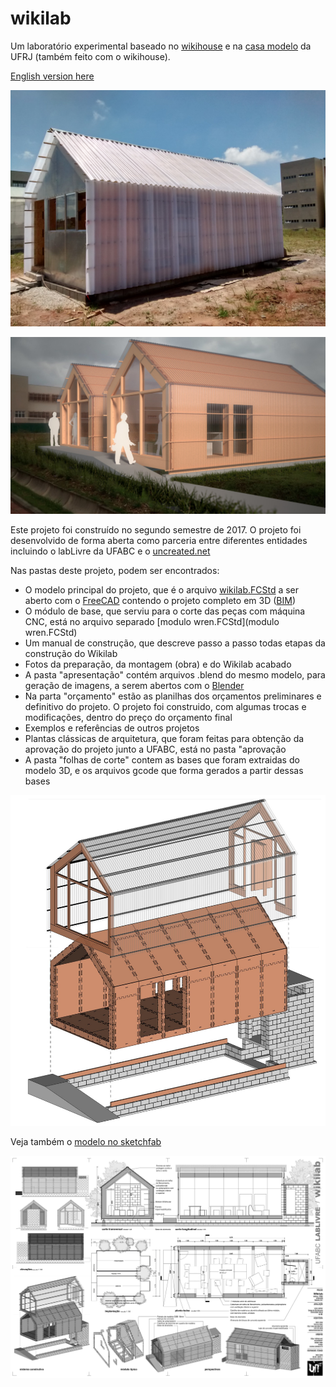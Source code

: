 # wikilab

Um laboratório experimental baseado no [wikihouse](http://wikihouse.cc/) e na [casa modelo](http://www.archdaily.com.br/br/773676/casa-revista-a-primeira-casa-fabricada-digitalmente-no-brasil) da UFRJ (também feito com o wikihouse).

[English version here](english.md)

![](fotos/obra/2017.11.29/IMG_20171129_113912.jpg)

![](apresenta%C3%A7%C3%A3o/imagens/0016.jpg)

Este projeto foi construído no segundo semestre de 2017. O projeto foi desenvolvido de forma aberta como parceria entre diferentes entidades incluindo o labLivre da UFABC e o [uncreated.net](http://www.uncreated.net)

Nas pastas deste projeto, podem ser encontrados:

* O modelo principal do projeto, que é o arquivo [wikilab.FCStd](wikilab.FCStd) a ser aberto com o [FreeCAD](http://www.freecadweb.org) contendo o projeto completo em 3D ([BIM](https://pt.wikipedia.org/wiki/BIM))
* O módulo de base, que serviu para o corte das peças com máquina CNC, está no arquivo separado [modulo wren.FCStd](modulo wren.FCStd)
* Um manual de construção, que descreve passo a passo todas etapas da construção do Wikilab
* Fotos da preparação, da montagem (obra) e do Wikilab acabado
* A pasta "apresentação" contém arquivos .blend do mesmo modelo, para geração de imagens, a serem abertos com o [Blender](http://www.blender.org)
* Na parta "orçamento" estão as planilhas dos orçamentos preliminares e definitivo do projeto. O projeto foi construido, com algumas trocas e modificações, dentro do preço do orçamento final
* Exemplos e referências de outros projetos
* Plantas clássicas de arquitetura, que foram feitas para obtenção da aprovação do projeto junto a UFABC, está no pasta "aprovação 
* A pasta "folhas de corte" contem as bases que foram extraidas do modelo 3D, e os arquivos gcode que forma gerados a partir dessas bases

![](apresenta%C3%A7%C3%A3o/imagens/0012.jpg)

Veja também o [modelo no sketchfab](https://sketchfab.com/models/bab56ed7d2414e13b3eacd6c2f29ce65)

![](apresenta%C3%A7%C3%A3o/imagens/0038.jpg)
